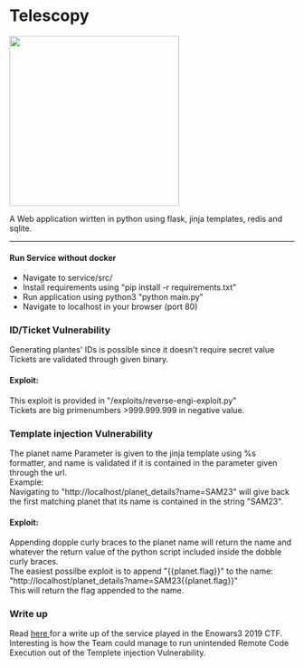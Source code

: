 <h1>Telescopy</h1>
<img src="https://github.com/enowars/Telescopy/blob/master/service/src/static/logo.svg" width="300" />

<p> A Web application wirtten in python using flask, jinja templates, redis and sqlite. </p>
<hr>
<h4> Run Service without docker</h4>
<ul>   
<li> Navigate to service/src/ </li>
<li> Install requirements using "pip install -r requirements.txt" </li>
<li> Run application using python3 "python main.py" </li>
<li> Navigate to localhost in your browser (port 80) </li> 
</ul>

<h3> ID/Ticket Vulnerability </h3>
<p> Generating plantes' IDs is possible since it doesn't require secret value </br>
Tickets are validated through given binary. <p>
<h4> Exploit: </h4>
This exploit is provided in "/exploits/reverse-engi-exploit.py" </br>
Tickets are big primenumbers >999.999.999 in negative value.

<h3> Template injection Vulnerability </h3> 
The planet name Parameter is given to the jinja template using %s formatter, and name is validated if it is contained in the parameter 
given through the url. </br>
Example: </br> 
Navigating to "http://localhost/planet_details?name=SAM23" will give back the first matching planet that its name is contained in 
the string "SAM23". </br>

<h4> Exploit: </h4> 
Appending dopple curly braces to the planet name will return the name and whatever the return value of the python script included inside the dobble curly braces.
</br>
The easiest possilbe exploit is to append "{{planet.flag}}" to the name: </br>
"http://localhost/planet_details?name=SAM23{{planet.flag}}"
</br> 
This will return the flag appended to the name. 

<h3> Write up </h3> 
Read <a href="https://saarsec.rocks/2019/07/16/telescopy.html"> here </a> for a write up of the service played in the Enowars3 2019 CTF. </br>
Interesting is how the Team could manage to run unintended Remote Code Execution out of the Templete injection Vulnerability. </br>

